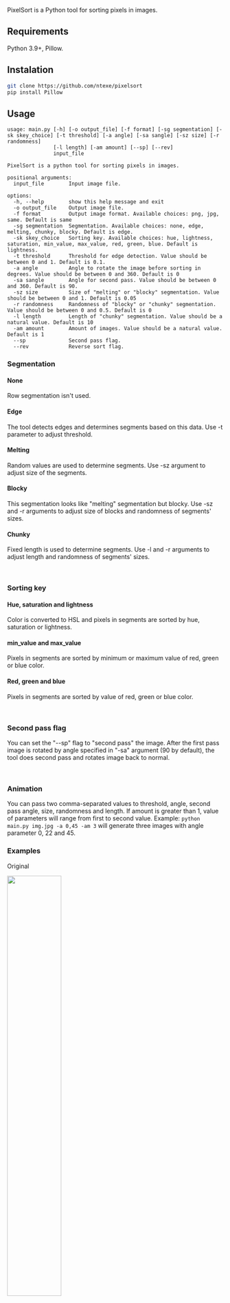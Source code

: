 PixelSort is a Python tool for sorting pixels in images.

## Requirements
Python 3.9+, Pillow.

## Instalation
```bash
git clone https://github.com/ntexe/pixelsort
pip install Pillow
```

## Usage
```
usage: main.py [-h] [-o output_file] [-f format] [-sg segmentation] [-sk skey_choice] [-t threshold] [-a angle] [-sa sangle] [-sz size] [-r randomness]
               [-l length] [-am amount] [--sp] [--rev]
               input_file

PixelSort is a python tool for sorting pixels in images.

positional arguments:
  input_file        Input image file.

options:
  -h, --help        show this help message and exit
  -o output_file    Output image file.
  -f format         Output image format. Available choices: png, jpg, same. Default is same
  -sg segmentation  Segmentation. Available choices: none, edge, melting, chunky, blocky. Default is edge.
  -sk skey_choice   Sorting key. Available choices: hue, lightness, saturation, min_value, max_value, red, green, blue. Default is lightness.
  -t threshold      Threshold for edge detection. Value should be between 0 and 1. Default is 0.1.
  -a angle          Angle to rotate the image before sorting in degrees. Value should be between 0 and 360. Default is 0
  -sa sangle        Angle for second pass. Value should be between 0 and 360. Default is 90.
  -sz size          Size of "melting" or "blocky" segmentation. Value should be between 0 and 1. Default is 0.05
  -r randomness     Randomness of "blocky" or "chunky" segmentation. Value should be between 0 and 0.5. Default is 0
  -l length         Length of "chunky" segmentation. Value should be a natural value. Default is 10
  -am amount        Amount of images. Value should be a natural value. Default is 1
  --sp              Second pass flag.
  --rev             Reverse sort flag.
```

### Segmentation
#### None
Row segmentation isn't used.
#### Edge
The tool detects edges and determines segments based on this data. Use -t parameter to adjust threshold.
#### Melting
Random values are used to determine segments. Use -sz argument to adjust size of the segments.
#### Blocky
This segmentation looks like "melting" segmentation but blocky. Use -sz and -r arguments to adjust size of blocks and randomness of segments' sizes.
#### Chunky
Fixed length is used to determine segments. Use -l and -r arguments to adjust length and randomness of segments' sizes.

<br>

### Sorting key
#### Hue, saturation and lightness
Color is converted to HSL and pixels in segments are sorted by hue, saturation or lightness.
#### min_value and max_value
Pixels in segments are sorted by minimum or maximum value of red, green or blue color.
#### Red, green and blue
Pixels in segments are sorted by value of red, green or blue color.

<br>

### Second pass flag
You can set the "--sp" flag to "second pass" the image. After the first pass image is rotated by angle specified in "-sa" argument (90 by default), the tool does second pass and rotates image back to normal.

<br>

### Animation
You can pass two comma-separated values to threshold, angle, second pass angle, size, randomness and length. If amount is greater than 1, value of parameters will range from first to second value.
Example: `python main.py img.jpg -a 0,45 -am 3` will generate three images with angle parameter 0, 22 and 45.

### Examples
Original

<img src="https://raw.githubusercontent.com/ntexe/pixelsort/main/examples/img.jpg" width=50%>

`python main.py img.jpg`

<img src="https://raw.githubusercontent.com/ntexe/pixelsort/main/examples/img_0001.jpg" width=50%>

`python main.py img.jpg -a 45`

<img src="https://raw.githubusercontent.com/ntexe/pixelsort/main/examples/img_a45_0001.jpg" width=50%>

`python main.py img.jpg -sg none`

<img src="https://raw.githubusercontent.com/ntexe/pixelsort/main/examples/img_sg_none_0001.jpg" width=50%>

`python main.py img.jpg -sg none -a 45`

<img src="https://raw.githubusercontent.com/ntexe/pixelsort/main/examples/img_sg_none_a45_0001.jpg" width=50%>

`python main.py img.jpg -sg melting`

<img src="https://raw.githubusercontent.com/ntexe/pixelsort/main/examples/img_sg_melting_0001.jpg" width=50%>

`python main.py img.jpg -sg melting -a 45`

<img src="https://raw.githubusercontent.com/ntexe/pixelsort/main/examples/img_sg_melting_a45_0001.jpg" width=50%>

`python main.py img.jpg -sg chunky -l 93`

<img src="https://raw.githubusercontent.com/ntexe/pixelsort/main/examples/img_sg_chunky_l93_0001.jpg" width=50%>

`python main.py img.jpg -sg chunky -l 93 --sp`

<img src="https://raw.githubusercontent.com/ntexe/pixelsort/main/examples/img_sg_chunky_l93_sp_0001.jpg" width=50%>

`python main.py img.jpg -sg chunky -l 31 --sp`

<img src="https://raw.githubusercontent.com/ntexe/pixelsort/main/examples/img_sg_chunky_l31_sp_0001.jpg" width=50%>

`python main.py img.jpg -sg blocky -r 0.1`

<img src="https://raw.githubusercontent.com/ntexe/pixelsort/main/examples/img_sg_blocky_r0.100_0001.jpg" width=50%>

`python main.py img.jpg -sg blocky -a 45 -r 0.1`

<img src="https://raw.githubusercontent.com/ntexe/pixelsort/main/examples/img_sg_blocky_a45_r0.100_0001.jpg" width=50%>

<br>

Tested on:
- Windows 10 22H2 Python 3.11.9 (x64)
- Android 12 Termux Python 3.11.9 (arm64)
